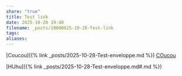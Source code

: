 ```yaml
---
share: "true"
title: Test link
date: 2025-10-28 19:40
filename: _posts/20000025-10-28-Test-link
tags:
aliases:
---
```

[Coucou]({% link _posts/2025-10-28-Test-enveloppe.md %}) [COucou](hjreuhieruire)

[HUhu]({% link _posts/2025-10-28-Test-enveloppe.md#.md %})
